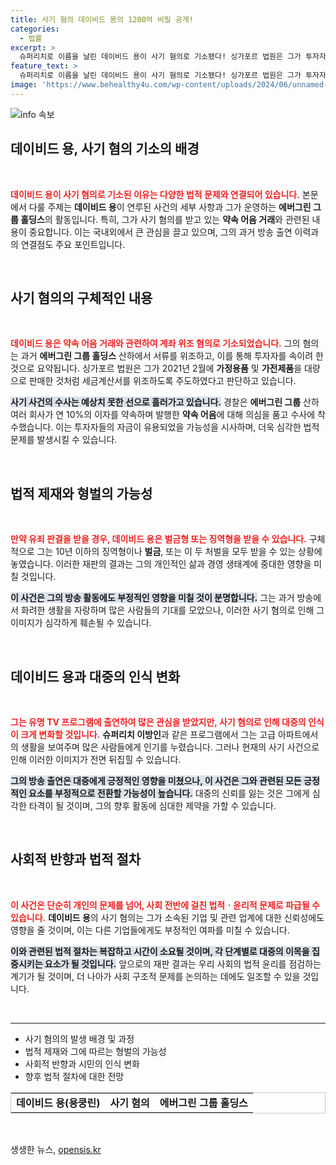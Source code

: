 ```yaml
---
title: 사기 혐의 데이비드 용의 1200억 비밀 공개!
categories:
  - 법률
excerpt: >
  슈퍼리치로 이름을 날린 데이비드 용이 사기 혐의로 기소됐다! 싱가포르 법원은 그가 투자자들을 속이기 위해 계좌를 위조했다고 밝혔는데, 그의 운명은 10년 이하의 징역형에 달할 수 있다.
feature_text: >
  슈퍼리치로 이름을 날린 데이비드 용이 사기 혐의로 기소됐다! 싱가포르 법원은 그가 투자자들을 속이기 위해 계좌를 위조했다고 밝혔는데, 그의 운명은 10년 이하의 징역형에 달할 수 있다.
image: 'https://www.behealthy4u.com/wp-content/uploads/2024/06/unnamed-file.png'
---
```


<p><img src="https://www.behealthy4u.com/wp-content/uploads/2024/06/unnamed-file.png" alt="info 속보" /></p>

<h2 data-ke-size="size26">데이비드 용, 사기 혐의 기소의 배경</h2>

<p data-ke-size="size16">&nbsp;</p>

<p><b><span style="color: #ee2323;">데이비드 용이 사기 혐의로 기소된 이유는 다양한 법적 문제와 연결되어 있습니다.</span></b> 본문에서 다룰 주제는 <b>데이비드 용</b>이 연루된 사건의 세부 사항과 그가 운영하는 <b>에버그린 그룹 홀딩스</b>의 활동입니다. 특히, 그가 사기 혐의를 받고 있는 <b>약속 어음 거래</b>와 관련된 내용이 중요합니다. 이는 국내외에서 큰 관심을 끌고 있으며, 그의 과거 방송 출연 이력과의 연결점도 주요 포인트입니다. </p>

<p data-ke-size="size16">&nbsp;</p>

<h2 data-ke-size="size26">사기 혐의의 구체적인 내용</h2>

<p data-ke-size="size16">&nbsp;</p>

<p><b><span style="color: #ee2323;">데이비드 용은 약속 어음 거래와 관련하여 계좌 위조 혐의로 기소되었습니다.</span></b> 그의 혐의는 과거 <b>에버그린 그룹 홀딩스</b> 산하에서 서류를 위조하고, 이를 통해 투자자를 속이려 한 것으로 요약됩니다. 싱가포르 법원은 그가 2021년 2월에 <b>가정용품</b> 및 <b>가전제품</b>을 대량으로 판매한 것처럼 세금계산서를 위조하도록 주도하였다고 판단하고 있습니다.</p>

<p><b><span style="background-color: #21538527;">사기 사건의 수사는 예상치 못한 선으로 흘러가고 있습니다.</span></b> 경찰은 <b>에버그린 그룹</b> 산하 여러 회사가 연 10%의 이자를 약속하며 발행한 <b>약속 어음</b>에 대해 의심을 품고 수사에 착수했습니다. 이는 투자자들의 자금이 유용되었을 가능성을 시사하며, 더욱 심각한 법적 문제를 발생시킬 수 있습니다.</p>

<p data-ke-size="size16">&nbsp;</p>

<h2 data-ke-size="size26">법적 제재와 형벌의 가능성</h2>

<p data-ke-size="size16">&nbsp;</p>

<p><b><span style="color: #ee2323;">만약 유죄 판결을 받을 경우, 데이비드 용은 벌금형 또는 징역형을 받을 수 있습니다.</span></b> 구체적으로 그는 10년 이하의 징역형이나 <b>벌금</b>, 또는 이 두 처벌을 모두 받을 수 있는 상황에 놓였습니다. 이러한 재판의 결과는 그의 개인적인 삶과 경영 생태계에 중대한 영향을 미칠 것입니다.</p>

<p><b><span style="background-color: #21538527;">이 사건은 그의 방송 활동에도 부정적인 영향을 미칠 것이 분명합니다.</span></b> 그는 과거 방송에서 화려한 생활을 자랑하며 많은 사람들의 기대를 모았으나, 이러한 사기 혐의로 인해 그 이미지가 심각하게 훼손될 수 있습니다.</p>

<p data-ke-size="size16">&nbsp;</p>

<h2 data-ke-size="size26">데이비드 용과 대중의 인식 변화</h2>

<p data-ke-size="size16">&nbsp;</p>

<p><b><span style="color: #ee2323;">그는 유명 TV 프로그램에 출연하여 많은 관심을 받았지만, 사기 혐의로 인해 대중의 인식이 크게 변화할 것입니다.</span></b> <b>슈퍼리치 이방인</b>과 같은 프로그램에서 그는 고급 아파트에서의 생활을 보여주며 많은 사람들에게 인기를 누렸습니다. 그러나 현재의 사기 사건으로 인해 이러한 이미지가 전면 뒤집힐 수 있습니다.</p>

<p><b><span style="background-color: #21538527;">그의 방송 출연은 대중에게 긍정적인 영향을 미쳤으나, 이 사건은 그와 관련된 모든 긍정적인 요소를 부정적으로 전환할 가능성이 높습니다.</span></b> 대중의 신뢰를 잃는 것은 그에게 심각한 타격이 될 것이며, 그의 향후 활동에 심대한 제약을 가할 수 있습니다.</p>

<p data-ke-size="size16">&nbsp;</p>

<h2 data-ke-size="size26">사회적 반향과 법적 절차</h2>

<p data-ke-size="size16">&nbsp;</p>

<p><b><span style="color: #ee2323;">이 사건은 단순히 개인의 문제를 넘어, 사회 전반에 걸친 법적ㆍ윤리적 문제로 파급될 수 있습니다.</span></b> <b>데이비드 용</b>의 사기 혐의는 그가 소속된 기업 및 관련 업계에 대한 신뢰성에도 영향을 줄 것이며, 이는 다른 기업들에게도 부정적인 여파를 미칠 수 있습니다.</p>

<p><b><span style="background-color: #21538527;">이와 관련된 법적 절차는 복잡하고 시간이 소요될 것이며, 각 단계별로 대중의 이목을 집중시키는 요소가 될 것입니다.</span></b> 앞으로의 재판 결과는 우리 사회의 법적 윤리를 점검하는 계기가 될 것이며, 더 나아가 사회 구조적 문제를 논의하는 데에도 일조할 수 있을 것입니다.</p>

<p data-ke-size="size16">&nbsp;</p>

<hr>

<ul>
<li>사기 혐의의 발생 배경 및 과정</li>
<li>법적 제재와 그에 따르는 형벌의 가능성</li>
<li>사회적 반향과 시민의 인식 변화</li>
<li>향후 법적 절차에 대한 전망</li>
</ul>

<table style="border: 1px solid #ccc; width: 100%;">
<tr>
<td style="text-align: center; height: 17px;"><b>데이비드 용(용쿵린)</b></td>
<td style="text-align: center; height: 17px;"><b>사기 혐의</b></td>
<td style="text-align: center; height: 17px;"><b>에버그린 그룹 홀딩스</b></td>
</tr>
</table>

<p data-ke-size="size16">&nbsp;</p>
생생한 뉴스, <a href="https://opensis.kr" rel="dofollow">opensis.kr</a>


